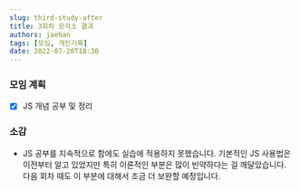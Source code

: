 ```yaml
---
slug: third-study-after
title: 3회차 모각소 결과
authors: jaehan
tags: [모임, 개인기록]
date: 2022-07-20T18:30
---
```


### 모임 계획

- [x] JS 개념 공부 및 정리

### 소감

- JS 공부를 지속적으로 함에도 실습에 적용하지 못했습니다. 기본적인 JS 사용법은 이전부터 알고 있었지만 특히 이론적인 부분은 많이 빈약하다는 걸 깨달았습니다. 다음 회차 때도 이 부분에 대해서 조금 더 보완할 예정입니다.
